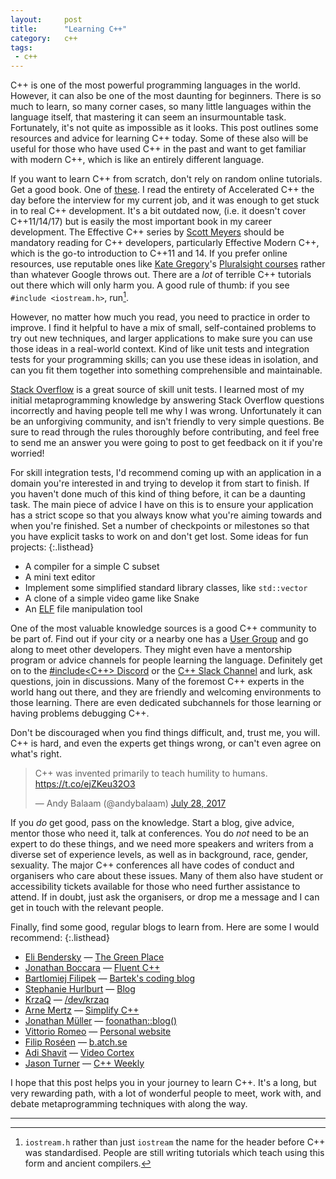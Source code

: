 ```yaml
---
layout:     post
title:      "Learning C++"
category:   c++
tags:
 - c++
---
```


C++ is one of the most powerful programming languages in the world. However, it can also be one of the most daunting for beginners. There is so much to learn, so many corner cases, so many little languages within the language itself, that mastering it can seem an insurmountable task. Fortunately, it's not quite as impossible as it looks. This post outlines some resources and advice for learning C++ today. Some of these also will be useful for those who have used C++ in the past and want to get familiar with modern C++, which is like an entirely different language.

If you want to learn C++ from scratch, don't rely on random online tutorials. Get a good book. One of [these](https://stackoverflow.com/questions/388242/the-definitive-c-book-guide-and-list). I read the entirety of Accelerated C++ the day before the interview for my current job, and it was enough to get stuck in to real C++ development. It's a bit outdated now, (i.e. it doesn't cover C++11/14/17) but is easily the most important book in my career development. The Effective C++ series by [Scott Meyers](https://twitter.com/Scott__Meyers) should be mandatory reading for C++ developers, particularly Effective Modern C++, which is the go-to introduction to C++11 and 14. If you prefer online resources, use reputable ones like [Kate Gregory](https://twitter.com/gregcons)'s [Pluralsight courses](https://www.pluralsight.com/authors/kate-gregory) rather than whatever Google throws out. There are a *lot* of terrible C++ tutorials out there which will only harm you. A good rule of thumb: if you see `#include <iostream.h>`, run[^1].

[^1]: `iostream.h` rather than just `iostream` the name for the header before C++ was standardised. People are still writing tutorials which teach using this form and ancient compilers.

However, no matter how much you read, you need to practice in order to improve. I find it helpful to have a mix of small, self-contained problems to try out new techniques, and larger applications to make sure you can use those ideas in a real-world context. Kind of like unit tests and integration tests for your programming skills; can you use these ideas in isolation, and can you fit them together into something comprehensible and maintainable.

[Stack Overflow](https://stackoverflow.com/) is a great source of skill unit tests. I learned most of my initial metaprogramming knowledge by answering Stack Overflow questions incorrectly and having people tell me why I was wrong. Unfortunately it can be an unforgiving community, and isn't friendly to very simple questions. Be sure to read through the rules thoroughly before contributing, and feel free to send me an answer you were going to post to get feedback on it if you're worried!

For skill integration tests, I'd recommend coming up with an application in a domain you're interested in and trying to develop it from start to finish. If you haven't done much of this kind of thing before, it can be a daunting task. The main piece of advice I have on this is to ensure your application has a strict scope so that you always know what you're aiming towards and when you're finished. Set a number of checkpoints or milestones so that you have explicit tasks to work on and don't get lost. Some ideas for fun projects:
{:.listhead}

* A compiler for a simple C subset
* A mini text editor
* Implement some simplified standard library classes, like `std::vector`
* A clone of a simple video game like Snake
* An [ELF](https://en.wikipedia.org/wiki/Executable_and_Linkable_Format) file manipulation tool

One of the most valuable knowledge sources is a good C++ community to be part of. Find out if your city or a nearby one has a [User Group](https://meetingcpp.com/index.php/user-groups.html) and go along to meet other developers. They might even have a mentorship program or advice channels for people learning the language. Definitely get on to the [#include<C++> Discord](https://discord.gg/Sy9r7P9) or the [C++ Slack Channel](https://cpplang.now.sh/) and lurk, ask questions, join in discussions. Many of the foremost C++ experts in the world hang out there, and they are friendly and welcoming environments to those learning. There are even dedicated subchannels for those learning or having problems debugging C++.

Don't be discouraged when you find things difficult, and, trust me, you will. C++ is hard, and even the experts get things wrong, or can't even agree on what's right.

<blockquote class="twitter-tweet" data-lang="en"><p lang="en" dir="ltr">C++ was invented primarily to teach humility to humans. <a href="https://t.co/ejZKeu32O3">https://t.co/ejZKeu32O3</a></p>&mdash; Andy Balaam (@andybalaam) <a href="https://twitter.com/andybalaam/status/890856460028178432">July 28, 2017</a></blockquote>
<script async src="//platform.twitter.com/widgets.js" charset="utf-8"></script>

If you *do* get good, pass on the knowledge. Start a blog, give advice, mentor those who need it, talk at conferences. You do *not* need to be an expert to do these things, and we need more speakers and writers from a diverse set of experience levels, as well as in background, race, gender, sexuality. The major C++ conferences all have codes of conduct and organisers who care about these issues. Many of them also have student or accessibility tickets available for those who need further assistance to attend. If in doubt, just ask the organisers, or drop me a message and I can get in touch with the relevant people.

Finally, find some good, regular blogs to learn from. Here are some I would recommend:
{:.listhead}

* [Eli Bendersky](https://twitter.com/elibendersky) &mdash; [The Green Place](http://eli.thegreenplace.net/)
* [Jonathan Boccara](https://twitter.com/JoBoccara) &mdash; [Fluent C++](http://www.fluentcpp.com/)
* [Bartlomiej Filipek](https://twitter.com/fenbf) &mdash; [Bartek's coding blog](http://www.bfilipek.com/)
* [Stephanie Hurlburt](https://twitter.com/sehurlburt) &mdash; [Blog](http://stephaniehurlburt.com/blog-archive/)
* [KrzaQ](https://twitter.com/KrzaQ2) &mdash; [/dev/krzaq](https://dev.krzaq.cc/)
* [Arne Mertz](https://twitter.com/arne_mertz) &mdash; [Simplify C++](http://arne-mertz.de/)
* [Jonathan Müller](https://twitter.com/foonathan) &mdash; [foonathan::blog()](http://foonathan.net/)
* [Vittorio Romeo](https://twitter.com/supahvee1234) &mdash; [Personal website](http://vittorioromeo.info/)
* [Filip Roséen](https://twitter.com/aboywithstories) &mdash; [b.atch.se](http://b.atch.se/)
* [Adi Shavit](https://twitter.com/AdiShavit) &mdash; [Video Cortex](https://adishavit.github.io/#blog)
* [Jason Turner](https://twitter.com/lefticus) &mdash; [C++ Weekly](https://www.youtube.com/playlist?list=PLs3KjaCtOwSZ2tbuV1hx8Xz-rFZTan2J1)

I hope that this post helps you in your journey to learn C++. It's a long, but very rewarding path, with a lot of wonderful people to meet, work with, and debate metaprogramming techniques with along the way.

----------------
